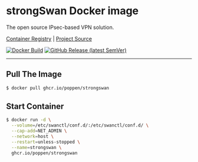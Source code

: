 # strongSwan Docker image

The open source IPsec-based VPN solution.

[Container Registry](https://ghcr.io/poppen/strongswan)&nbsp;|&nbsp;[Project Source](https://github.com/strongswan/strongswan)

[![Docker Build](https://github.com/poppen/docker-strongswan/actions/workflows/push.yml/badge.svg)](https://github.com/poppen/docker-strongswan/actions/workflows/push.yml)
[![GitHub Release (latest SemVer)](https://img.shields.io/github/v/release/poppen/docker-strongswan)](https://ghcr.io/poppen/strongswan)

---

## Pull The Image

```bash
$ docker pull ghcr.io/poppen/strongswan
```

## Start Container

```bash
$ docker run -d \
  --volume=/etc/swanctl/conf.d/:/etc/swanctl/conf.d/ \
  --cap-add=NET_ADMIN \
  --network=host \
  --restart=unless-stopped \
  --name=strongswan \
  ghcr.io/poppen/strongswan
```
